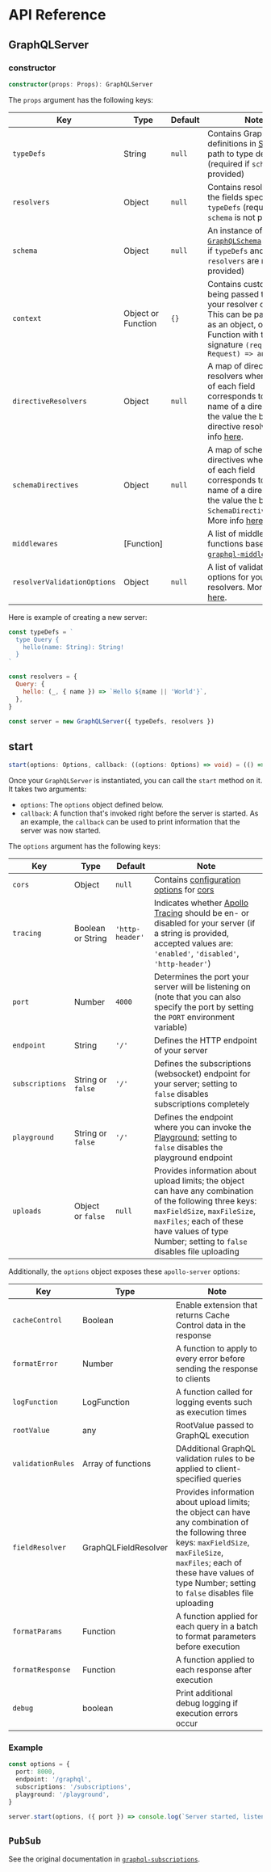# API Reference

## GraphQLServer

### constructor

```ts
constructor(props: Props): GraphQLServer
```

The `props` argument has the following keys:

| **Key** | **Type** | **Default** | **Note** |
| ---  | --- | --- | --- |
| `typeDefs` | String  |  `null` | Contains GraphQL type definitions in [SDL](https://blog.graph.cool/graphql-sdl-schema-definition-language-6755bcb9ce51) or file path to type definitions (required if `schema` is not provided)  |
| `resolvers`  | Object  |  `null`  | Contains resolvers for the fields specified in `typeDefs` (required if `schema` is not provided) |
| `schema`  | Object |  `null`  | An instance of [`GraphQLSchema`](http://graphql.org/graphql-js/type/#graphqlschema) (required if `typeDefs` and `resolvers` are not provided) |
| `context`  | Object or Function  |  `{}`  | Contains custom data being passed through your resolver chain. This can be passed in as an object, or as a Function with the signature `(req: Request) => any`  |
| `directiveResolvers`  | Object  | `null` |  A map of directive resolvers where the `key` of each field corresponds to the name of a directive and the value the belonging directive resolver. More info [here](https://www.apollographql.com/docs/graphql-tools/schema-directives.html#What-about-directiveResolvers). |
| `schemaDirectives`  | Object | `null` | A map of schema directives where the `key` of each field corresponds to the name of a directive and the value the belonging `SchemaDirectiveVisitor`. More info [here](https://www.apollographql.com/docs/graphql-tools/schema-directives.html#Using-schema-directives). |
| `middlewares`  | [Function] |  | A list of middleware functions based on [`graphql-middleware`](https://github.com/graphcool/graphql-middleware). |
| `resolverValidationOptions` | Object | `null` | A list of validation options for your resolvers. More info [here](https://www.apollographql.com/docs/graphql-tools/resolvers.html#addResolveFunctionsToSchema). |

Here is example of creating a new server:

```js
const typeDefs = `
  type Query {
    hello(name: String): String!
  }
`

const resolvers = {
  Query: {
    hello: (_, { name }) => `Hello ${name || 'World'}`,
  },
}

const server = new GraphQLServer({ typeDefs, resolvers })
```

## start

```ts
start(options: Options, callback: ((options: Options) => void) = (() => null)): Promise<void>
```

Once your `GraphQLServer` is instantiated, you can call the `start` method on it. It takes two arguments:

- `options`: The `options` object defined below.
- `callback`: A function that's invoked right before the server is started. As an example, the `callback` can be used to print information that the server was now started.

The `options` argument has the following keys:

| Key | Type | Default | Note |
| ---  | --- | --- | --- |
| `cors` | Object |  `null` | Contains [configuration options](https://github.com/expressjs/cors#configuration-options) for [cors](https://github.com/expressjs/cors) |
| `tracing`  | Boolean or String  |  `'http-header'`  | Indicates whether [Apollo Tracing](https://github.com/apollographql/apollo-tracing) should be en- or disabled for your server (if a string is provided, accepted values are: `'enabled'`, `'disabled'`, `'http-header'`) |
| `port`  | Number |  `4000`  | Determines the port your server will be listening on (note that you can also specify the port by setting the `PORT` environment variable) |
| `endpoint`  | String  |  `'/'`  | Defines the HTTP endpoint of your server |
| `subscriptions` | String or `false`  |  `'/'`  | Defines the subscriptions (websocket) endpoint for your server; setting to `false` disables subscriptions completely |
| `playground` | String or `false` |  `'/'`  | Defines the endpoint where you can invoke the [Playground](https://github.com/graphcool/graphql-playground); setting to `false` disables the playground endpoint |
| `uploads` | Object or `false`  | `null`  | Provides information about upload limits; the object can have any combination of the following three keys: `maxFieldSize`, `maxFileSize`, `maxFiles`; each of these have values of type Number; setting to `false` disables file uploading |

Additionally, the `options` object exposes these `apollo-server` options:

| Key | Type | Note |
| ---  | --- | --- |
| `cacheControl`  | Boolean  | Enable extension that returns Cache Control data in the response |
| `formatError`  | Number | A function to apply to every error before sending the response to clients |
| `logFunction`  | LogFunction  | A function called for logging events such as execution times |
| `rootValue` | any  | RootValue passed to GraphQL execution |
| `validationRules` | Array of functions | DAdditional GraphQL validation rules to be applied to client-specified queries |
| `fieldResolver` | GraphQLFieldResolver  | Provides information about upload limits; the object can have any combination of the following three keys: `maxFieldSize`, `maxFileSize`, `maxFiles`; each of these have values of type Number; setting to `false` disables file uploading |
| `formatParams` | Function  | A function applied for each query in a batch to format parameters before execution |
| `formatResponse` | Function | A function applied to each response after execution |
| `debug` | boolean  | Print additional debug logging if execution errors occur |

### Example

```ts
const options = {
  port: 8000,
  endpoint: '/graphql',
  subscriptions: '/subscriptions',
  playground: '/playground',
}

server.start(options, ({ port }) => console.log(`Server started, listening on port ${port} for incoming requests.`))
```

## `PubSub`

See the original documentation in [`graphql-subscriptions`](https://github.com/apollographql/graphql-subscriptions).